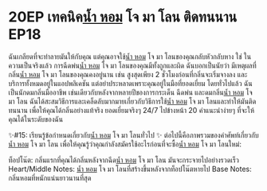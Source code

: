 # 20EP เทคนิค[น้ำ หอม](https://ceresaperfume.com) โจ มา โลน ติดทนนาน EP18
ฉันเกลียดที่จะทำลายมันให้กับคุณ แต่คุณอาจใช้[น้ำ หอม](https://ceresaperfume.com) โจ มา โลนของคุณกลับหัวกลับหาง ใช่ ในความเป็นจริงแล้ว การฉีดพ่น[น้ำ หอม](https://ceresaperfume.com) โจ มา โลนของคุณมีทั้งถูกและผิด ฉันบอกเป็นนัยว่า มีเหตุผลที่กลิ่น[น้ำ หอม](https://ceresaperfume.com) โจ มา โลนของคุณคงอยู่นาน เช่น สูงสุดเพียง 2 ชั่วโมงก่อนที่กลิ่นจะเริ่มจางลง และบริการทั้งหมดอยู่ในแอปพลิเคชัน แต่อย่าประหลาดเพราะคุณอยู่ในมือที่ยอดเยี่ยม โดยทั่วไปแล้ว ฉันเป็นนักดมกลิ่นมืออาชีพ เช่นเดียวกับหลังจากหลายปีของการกระเด็น ฉีดพ่น และดมกลิ่น[น้ำ หอม](https://ceresaperfume.com) โจ มา โลน ฉันได้สะสมวิธีการและเคล็ดลับมากมายเกี่ยวกับวิธีการใช้[น้ำ หอม](https://ceresaperfume.com) โจ มา โลนและทำให้มันติดทนนาน เพื่อให้คุณได้กลิ่นอย่างแท้จริง ยอดเยี่ยมจริงๆ 24/7 ไปข้างหน้า 20 คำแนะนำง่ายๆ ที่จะให้คุณได้ในระดับของฉัน

✨#15: เรียนรู้ข้อกำหนดเกี่ยวกับ[น้ำ หอม](https://ceresaperfume.com) โจ มา โลนทั่วไป ✨
ต่อไปนี้คือภาพรวมของคำศัพท์เกี่ยวกับ[น้ำ หอม](https://ceresaperfume.com) โจ มา โลน เพื่อให้คุณรู้ว่าคุณกำลังสมัครใช้อะไรก่อนที่จะซื้อ[น้ำ หอม](https://ceresaperfume.com) โจ มา โลนใหม่:

ท็อปโน๊ต: กลิ่นแรกที่คุณได้กลิ่นหลังจากฉีด[น้ำ หอม](https://ceresaperfume.com) โจ มา โลน มันจะกระจายไปอย่างรวดเร็ว
Heart/Middle Notes: [น้ำ หอม](https://ceresaperfume.com) โจ มา โลนที่สร้างขึ้นหลังจากท็อปโน๊ตหายไป
Base Notes: กลิ่นหอมที่หนักแน่นยาวนานที่สุด